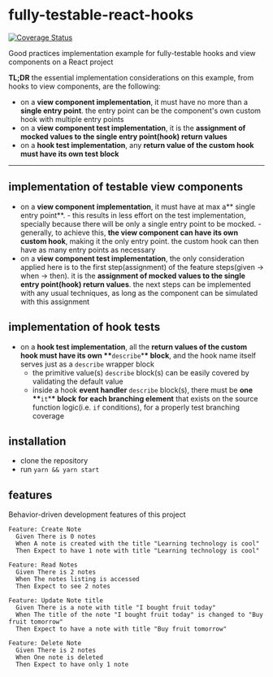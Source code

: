 # fully-testable-react-hooks

[![Coverage Status](https://coveralls.io/repos/github/edusorcerer/fully-testable-react-hooks/badge.svg)](https://coveralls.io/github/edusorcerer/fully-testable-react-hooks)

Good practices implementation example for fully-testable hooks and view components on a React project

**TL;DR** the essential implementation considerations on this example, from hooks to view components, are the following:

- on a **view component implementation**, it must have no more than a **single entry point**. the entry point can be the component's own custom hook with multiple entry points
- on a **view component test implementation**, it is the **assignment of mocked values to the single entry point(hook) return values**
- on a **hook test implementation**, any **return value of the custom hook must have its own test block**

---

## implementation of testable view components

- on a **view component** **implementation**, it must have at max a** single entry point**. - this results in less effort on the test implementation, specially because there will be only a single entry point to be mocked. - generally, to achieve this, **the view component can have its own custom hook**, making it the only entry point. the custom hook can then have as many entry points as necessary
- on a **view component test implementation**, the only consideration applied here is to the first step(assignment) of the feature steps(given -> when -> then). it is the **assignment of mocked values to the single entry point(hook) return values**. the next steps can be implemented with any usual techniques, as long as the component can be simulated with this assignment

## implementation of hook tests

- on a **hook test implementation**, all the **return values of the custom hook must have its own \*\***`describe`\***\* block**, and the hook name itself serves just as a `describe` wrapper block
  - the primitive value(s) `describe` block(s) can be easily covered by validating the default value
  - inside a hook **event handler** `describe` block(s), there must be **one \*\***`it`\***\* block** **for each branching element** that exists on the source function logic(i.e. `if` conditions), for a properly test branching coverage

## installation

- clone the repository
- run `yarn && yarn start`

## features

Behavior-driven development features of this project

```plaintext
Feature: Create Note
  Given There is 0 notes
  When A note is created with the title "Learning technology is cool"
  Then Expect to have 1 note with title "Learning technology is cool"
```

```plaintext
Feature: Read Notes
  Given There is 2 notes
  When The notes listing is accessed
  Then Expect to see 2 notes
```

```plaintext
Feature: Update Note title
  Given There is a note with title "I bought fruit today"
  When The title of the note "I bought fruit today" is changed to "Buy fruit tomorrow"
  Then Expect to have a note with title "Buy fruit tomorrow"
```

```plaintext
Feature: Delete Note
  Given There is 2 notes
  When One note is deleted
  Then Expect to have only 1 note
```
